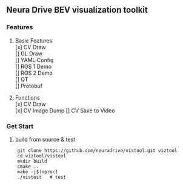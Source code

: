## Neura Drive BEV visualization toolkit  

### Features  

1. Basic Features  
    [x] CV Draw  
    [] GL Draw  
    [] YAML Config  
    [] ROS 1 Demo  
    [] ROS 2 Demo  
    [] QT  
    [] Protobuf    

2. Functions  
    [x] CV Draw  
    [x] CV Image Dump
    []  CV Save to Video  

### Get Start  

1. build from source & test  

```
    git clone https://github.com/neuradrive/vistool.git viztool
    cd viztool/vistool
    mkdir build
    cmake ..
    make -j$(nproc)
    ./vistest   # test
```
